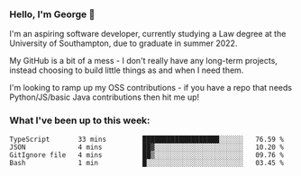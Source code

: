 ### Hello, I'm George 👋

I'm an aspiring software developer, currently studying a Law degree at the University of Southampton, due to graduate in summer 2022. 

My GitHub is a bit of a mess - I don't really have any long-term projects, instead choosing to build little things as and when I need them.

I'm looking to ramp up my OSS contributions - if you have a repo that needs Python/JS/basic Java contributions then hit me up!

<!--
**georgegebbett/georgegebbett** is a ✨ _special_ ✨ repository because its `README.md` (this file) appears on your GitHub profile.

Here are some ideas to get you started:

- 🔭 I’m currently working on ...
- 🌱 I’m currently learning ...
- 👯 I’m looking to collaborate on ...
- 🤔 I’m looking for help with ...
- 💬 Ask me about ...
- 📫 How to reach me: ...
- 😄 Pronouns: ...
- ⚡ Fun fact: ...
-->

### What I've been up to this week:
<!--START_SECTION:waka-->

```text
TypeScript       33 mins         ███████████████████░░░░░░   76.59 %
JSON             4 mins          ██▓░░░░░░░░░░░░░░░░░░░░░░   10.20 %
GitIgnore file   4 mins          ██▒░░░░░░░░░░░░░░░░░░░░░░   09.76 %
Bash             1 min           █░░░░░░░░░░░░░░░░░░░░░░░░   03.45 %
```

<!--END_SECTION:waka-->
